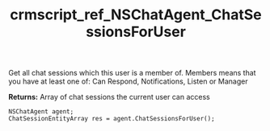 ﻿---
title: crmscript_ref_NSChatAgent_ChatSessionsForUser
description: ChatSessionEntityArray ChatSessionsForUser()
intellisense: NSChatAgent.ChatSessionsForUser
keywords: NSChatAgent,ChatSessionsForUser
so.topic: reference
---

Get all chat sessions which this user is a member of. Members means that you have at least one of: Can Respond, Notifications, Listen or Manager


**Returns:** Array of chat sessions the current user can access

```crmscript
NSChatAgent agent;
ChatSessionEntityArray res = agent.ChatSessionsForUser();
```

